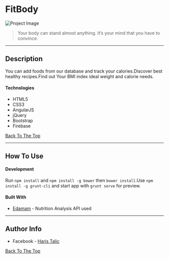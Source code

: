 # FitBody

![Project Image](https://i3.wp.com/www.embodyfitness.co.uk/wp-content/uploads/2015/09/FRESH-FITNESS-FOOD-EMBODY-FITNESS-BANK-LONDON-3.jpg)

> Your body can stand almost anything. It’s your mind that you have to convince.
---





## Description

 You can add foods from our database and track your calories.Discover best healthy recipes.Find out Your BMI index ideal weight and calorie needs.

#### Technologies

- HTML5
- CSS3
- AngularJS
- jQuery
- Bootstrap
- Firebase

[Back To The Top](#FitBody)

---

## How To Use

#### Development
Run `npm install` and `npm install -g bower` then `bower install`.Use `npm install -g grunt-cli` and start app with `grunt serve` for preview.

#### Built With

* [Edamam](https://www.edamam.com/) - Nutrition Analysis API used






---

## Author Info

- Facebook - [Haris Talic ](https://www.facebook.com/htalic1)


[Back To The Top](#FitBody)